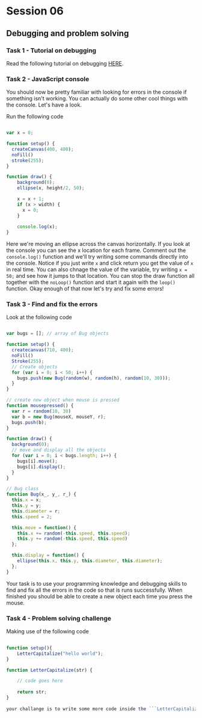# Session 06

## Debugging and problem solving

### Task 1 - Tutorial on debugging

Read the following tutorial on debugging [HERE](http://staging.p5js.org/tutorials/debugging.html).

### Task 2 - JavaScript console

You should now be pretty familiar with looking for errors in the console if something isn't working.  You can actually do some other cool things with the console.  Let's have a look.

Run the following code

```javascript

var x = 0;

function setup() {
  createCanvas(400, 400);
  noFill()
  stroke(255);
}

function draw() {
    background(0);
    ellipse(x, height/2, 50);

    x = x + 1;
    if (x > width) {
      x = 0;
    }
    
    console.log(x);
}

```

Here we're moving an ellipse across the canvas horizontally.  If you look at the console you can see the x location for each frame.  Comment out the ```console.log()``` function and we'll try writing some commands directly into the console.  Notice if you just write ```x``` and click return you get the value of ```x``` in real time.  You can also chnage the value of the variable, try writing ```x = 50;``` and see how it jumps to that location.  You can stop the draw function all together with the ```noLoop()``` function and start it again with the ```loop()``` function.  Okay enough of that now let's try and fix some errors!

### Task 3 - Find and fix the errors

Look at the following code

```javascript

var bugs = []; // array of Bug objects

function setup() {
  createcanvas(710, 400);
  noFill()
  Stroke(255);
  // Create objects
  for (var i = 0; i < 50; i++) {
    bugs.push(new Bug(random(w), random(h), random(10, 30)));
  }
}

// create new object when mouse is pressed
function mousepressed() {
  var r = random(10, 30)
  var b = new Bug(mouseX, mouseY, r);
  bugs.push(b);
}

function draw() {
  background(0);
  // move and display all the objects
  for (var i = 0; i < bugs.length; i++) {
    bugs[i].move();
    bugs[i].display();
  }
}

// Bug class
function Bug(x_, y_, r_) {
  this.x = x;
  this.y = y;
  this.diameter = r;
  this.speed = 2;

  this.move = function() {
    this.x += random(-this.speed, this.speed);
    this.y += random(-this.speed, this.speed)
  };

  this.display = function() {
    ellipse(this.x, this.y, this.diameter, this.diameter);
  };
}

```

Your task is to use your programming knowledge and debugging skills to find and fix all the errors in the code so that is runs successfully.  When finished you should be able to create a new object each time you press the mouse.

### Task 4 - Problem solving challenge

Making use of the following code

```javascript
 
function setup(){
    LetterCapitalize("hello world");    
}

function LetterCapitalize(str) { 

    // code goes here  
    
    return str;      
}
   
your challange is to write some more code inside the ```LetterCapitalize(str)``` function that takes the ```str``` parameter being passed and capitalises the first letter of each word.  For example if the input is "hello world" the output should be "Hello World".  You can assume that words will be separated by only one space.

